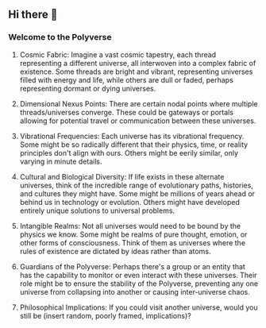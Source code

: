 ## Hi there 👋

### Welcome to the Polyverse

1. Cosmic Fabric: Imagine a vast cosmic tapestry, each thread representing a different universe, all interwoven into a complex fabric of existence. Some threads are bright and vibrant, representing universes filled with energy and life, while others are dull or faded, perhaps representing dormant or dying universes.

2. Dimensional Nexus Points: There are certain nodal points where multiple threads/universes converge. These could be gateways or portals allowing for potential travel or communication between these universes.

3. Vibrational Frequencies: Each universe has its vibrational frequency. Some might be so radically different that their physics, time, or reality principles don't align with ours. Others might be eerily similar, only varying in minute details.

4. Cultural and Biological Diversity: If life exists in these alternate universes, think of the incredible range of evolutionary paths, histories, and cultures they might have. Some might be millions of years ahead or behind us in technology or evolution. Others might have developed entirely unique solutions to universal problems.

5. Intangible Realms: Not all universes would need to be bound by the physics we know. Some might be realms of pure thought, emotion, or other forms of consciousness. Think of them as universes where the rules of existence are dictated by ideas rather than atoms.

6. Guardians of the Polyverse: Perhaps there's a group or an entity that has the capability to monitor or even interact with these universes. Their role might be to ensure the stability of the Polyverse, preventing any one universe from collapsing into another or causing inter-universe chaos.

7. Philosophical Implications: If you could visit another universe, would you still be (insert random, poorly framed, implications)?
